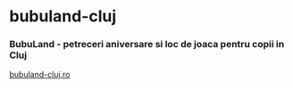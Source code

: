 # bubuland-cluj

### BubuLand - petreceri aniversare si loc de joaca pentru copii in Cluj

[bubuland-cluj.ro](https://bubuland-cluj.ro)
